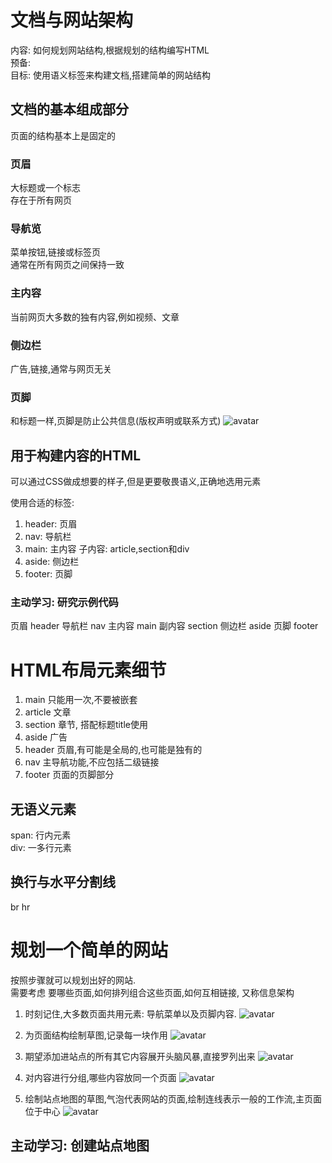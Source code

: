# 文档与网站架构
内容: 如何规划网站结构,根据规划的结构编写HTML  
预备:  
目标: 使用语义标签来构建文档,搭建简单的网站结构

## 文档的基本组成部分
页面的结构基本上是固定的

### 页眉
大标题或一个标志  
存在于所有网页

### 导航览
菜单按钮,链接或标签页  
通常在所有网页之间保持一致

### 主内容
当前网页大多数的独有内容,例如视频、文章

### 侧边栏
广告,链接,通常与网页无关

### 页脚
和标题一样,页脚是防止公共信息(版权声明或联系方式)
![avatar](image/snapshot.png)

## 用于构建内容的HTML
可以通过CSS做成想要的样子,但是更要敬畏语义,正确地选用元素  

使用合适的标签:
1. header: 页眉
2. nav: 导航栏
3. main: 主内容 子内容: article,section和div
4. aside: 侧边栏
5. footer: 页脚

### 主动学习: 研究示例代码
页眉 header
导航栏 nav
主内容 main 副内容 section
侧边栏 aside
页脚 footer

# HTML布局元素细节
1. main 只能用一次,不要被嵌套
2. article 文章
3. section 章节, 搭配标题title使用
4. aside 广告
5. header 页眉,有可能是全局的,也可能是独有的
6. nav 主导航功能,不应包括二级链接
7. footer 页面的页脚部分

## 无语义元素
span: 行内元素  
div: 一多行元素  

## 换行与水平分割线
br hr

# 规划一个简单的网站
按照步骤就可以规划出好的网站.  
需要考虑 要哪些页面,如何排列组合这些页面,如何互相链接, 又称信息架构

1. 时刻记住,大多数页面共用元素: 导航菜单以及页脚内容.
![avatar](image/通用内容.gif)

2. 为页面结构绘制草图,记录每一块作用
![avatar](image/页面布局.gif)

3. 期望添加进站点的所有其它内容展开头脑风暴,直接罗列出来
![avatar](image/功能列表.gif)

4. 对内容进行分组,哪些内容放同一个页面
![avatar](image/功能分类.gif)

5. 绘制站点地图的草图,气泡代表网站的页面,绘制连线表示一般的工作流,主页面位于中心
![avatar](image/站点地图.gif)

## 主动学习: 创建站点地图